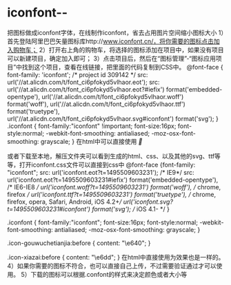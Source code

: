 # iconfont--
把图标做成iconfont字体，在线制作iconfont，省去占用图片空间缩小图标大小
1）首先登陆阿里巴巴矢量图标库http://www.iconfont.cn/，将你需要的图标点击加入购物车；
2）打开右上角的购物车，将选择的图标添加在项目中，如果没有项目可以新建项目，确定加入即可；
3）点击项目后，然后在“图标管理”-“图标应用项目”中找到这个项目，查看在线链接，把里面的代码复制到CSS中。
@font-face {
  font-family: 'iconfont';  /* project id 309142 */
  src: url('//at.alicdn.com/t/font_ci6pfokyd5vlhaor.eot');
  src: url('//at.alicdn.com/t/font_ci6pfokyd5vlhaor.eot?#iefix') format('embedded-opentype'),
  url('//at.alicdn.com/t/font_ci6pfokyd5vlhaor.woff') format('woff'),
  url('//at.alicdn.com/t/font_ci6pfokyd5vlhaor.ttf') format('truetype'),
  url('//at.alicdn.com/t/font_ci6pfokyd5vlhaor.svg#iconfont') format('svg');
}
.iconfont {
  font-family:"iconfont" !important;
  font-size:16px;
  font-style:normal;
  -webkit-font-smoothing: antialiased;
  -moz-osx-font-smoothing: grayscale;
}
在html中可以直接使用
<i class="iconfont">&#xe640;</i>

或者下载至本地，解压文件夹可以看到生成的html、css、以及其他的svg、ttf等等，打开iconfont.css文件可以直接到css中
@font-face {font-family: "iconfont";
  src: url('iconfont.eot?t=1495509603231'); /* IE9*/
  src: url('iconfont.eot?t=1495509603231#iefix') format('embedded-opentype'), /* IE6-IE8 */
  url('iconfont.woff?t=1495509603231') format('woff'), /* chrome, firefox */
  url('iconfont.ttf?t=1495509603231') format('truetype'), /* chrome, firefox, opera, Safari, Android, iOS 4.2+*/
  url('iconfont.svg?t=1495509603231#iconfont') format('svg'); /* iOS 4.1- */
}

.iconfont {
  font-family:"iconfont";
  font-size:16px;
  font-style:normal;
  -webkit-font-smoothing: antialiased;
  -moz-osx-font-smoothing: grayscale;
}

.icon-gouwuchetianjia:before { content: "\e640"; }

.icon-xiazai:before { content: "\e6dd"; }
在html中直接使用为<i class="iconfont icon-xiazai"></i>效果也是一样的。
4）如果你需要的图标不符合，也可以直接自己上传，不过需要验证通过才可以使用。
5）下载的图标可以根据.confont的样式来决定颜色或者大小等

